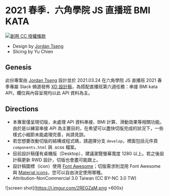 # 2021 春季．六角學院 JS 直播班 BMI KATA

<a rel="license" href="http://creativecommons.org/licenses/by-nc/3.0/tw/"><img alt="創用 CC 授權條款" style="border-width:0" src="https://i.creativecommons.org/l/by-nc/3.0/tw/88x31.png" /></a>

* Design by [Jordan Tseng](https://jordanttcdesign.medium.com/)
* Slicing by Yu Chien

## Genesis
此份專案由 [Jordan Tseng](https://jordanttcdesign.medium.com/) 設計並於 2021.03.24 在六角學院 JS 直播班 2021 春季專屬 Slack 頻道發佈 [XD 設計稿](https://xd.adobe.com/view/5e691bb8-a69e-46c2-af5e-d1e351641ccc-0b3a/grid)，為搭配直播班第六週任務：串接 BMI kata API，欄位與內容呈現均以此 API 資料為主。

## Directions
* 本專案僅呈現切版，未處理 API 資料串接、BMI 計算、滑動效果等相關功能。由於是以練習串接 API 為主要目的，在希望可以盡快切版完成的狀況下，一些樣式小細節未能處理完善，尚請見諒。
* 若您想要改動切版的結構或程式碼，請選擇分支 `develop`，裡面包括元件頁 `components.html` 與 .scss 檔案。
* 目前設計稿僅有桌機版（Desktop），建議瀏覽螢幕寬度 1280 以上。若之後設計稿更新 RWD 設計，切版也會盡可能跟上。
* 設計稿圖標（icon）使用 [Font Awesome](https://fontawesome.com/)；切版需求則混用 Font Awesome 與 [Material icons](https://material.io/resources/icons/?style=baseline)，您可以自由決定使用哪種。
* Attribution-NonCommercial 3.0 Taiwan (CC BY-NC 3.0 TW)

![screen shot](https://i.imgur.com/2REGZaM.png =600x)